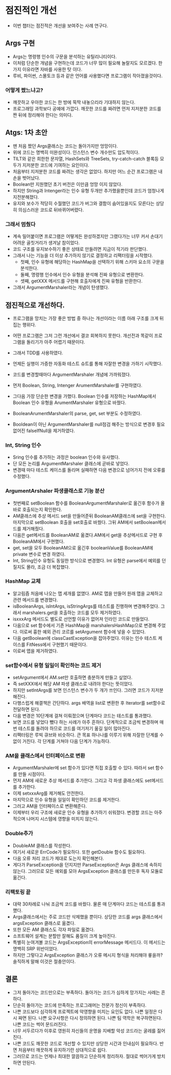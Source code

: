 # 점진적인 개선

- 이번 챕터는 점진적은 개선을 보여주는 사례 연구다.

## Args 구현
- Args는 명령행 인수의 구문을 분석하는 유틸리니티이다.
- 이처럼 단순한 개념을 구현하는데 코드가 너무 많이 필요해 놀랄지도 모르겠다. 한가지 이유라면 자바를 사용한 탓 이다.
- 루비, 파이썬, 스몰토크 등과 같은 언어를 사용했다면 프로그램이 작아졌을것이다.

### 어떻게 짰느냐고?
- 깨끗하고 우아한 코드는 한 방에 뚝딱 내놓으리라 기대하지 않는다.
- 프로그래밍 과학보다 공예에 가깝다. 깨끗한 코드를 짜려면 먼저 지저분한 코드를 짠 뒤에 정리해야 한다는 의미다.

## Atgs: 1차 초안
- 맨 처음 짰던 Args클래스는 코드는 돌아가지만 엉망이다.
- 위에 코드는 명백히 미완성이다. 인스턴스 변수 개수만도 압도적이다.
- TILT와 같은 희한한 문자열, HashSets와 TreeSets, try-catch-catch 블록등 모두가 지저분한 코드에 기여하는 요인이다.
- 처음부터 지저분한 코드를 짜려는 생각은 없었다. 하지만 어느 순간 프로그램은 내 손을 벗어났다.
- Boolean만 지원했던 초기 버전은 이만큼 엉망 이지 않았다.
- 하지만 String과 Intenger라는 인수 유형 두개만 추가했을뿐인데 코드가 엄청나게 지전분해졌다.
- 유지와 보수가 적당히 수월했던 코드가 버그와 결함이 숨어있을지도 모른다는 상당히 의심스러운 코드로 뒤바뀌어버렸다.

### 그래서 멈췄다
- 계속 밀어붙이면 프로그램은 어떻게든 완성하겠지만 그랬다가는 너무 커서 손대기 어려운 골칫거리가 생겨날 참이었다.
- 코드 구조를 유지보수하기 좋은 상태로 만들려면 지금이 적기라 판단했다.
- 그래서 나는 기능을 더 이상 추가하지 않기로 결정하고 리팩터링을 시작했다.
  - 첫째, 인수 유형에 해당하는 HashMap을 선택하기 위해 스키마 요소의 구문을 분석한다.
  - 둘째, 명령행 인수에서 인수 유형을 분석해 진짜 유형으로 변환한다.
  - 셋째, getXXX 메서드를 구현해 호출자에게 진짜 유형을 반환한다.
- 그래서 ArgumentMarshaler라는 개념이 탄생했다.

## 점진적으로 개선하다.
- 프로그램을 망치는 가장 좋은 방법 중 하나는 개선이라는 이름 아래 구조를 크게 뒤집는 행위다.
- 어떤 프로그램은 그저 그런 개선에서 결코 회복하지 못한다. 개선전과 똑같이 프로그램을 돌리기가 아주 어렵기 때문이다.
- 그래서 TDD를 사용하였다.
- 언제든 실행이 가증한 자동화 테스트 슈트를 통해 자잘한 변경을 가하기 시작했다.
- 코드를 변경할때마다 ArgumentMarshaler 개념에 가까워졌다.


- 먼저 Boolean, String, Intenger ArumentMarshaler를 구현하였다.
- 그다음 가장 단순한 변경을 가했다. Boolean 인수를 저장하는 HashMap에서 Boolean 인수 유형을 ArumentMarshaler 유형으로 바꿨다.
- BooleanArumentMarshaler의 parse, get, set 부분도 수정하였다.
- Booldean이 아닌 ArgumentMarshaler를 null점검 해주는 방식으로 변경후 필요없어진 falseIfNull을 제거하였다.

### Int, String 인수
- Sring 인수를 추가하는 과정은 boolean 인수와 유사했다.
- 단 모든 논리를 ArgumentMarshaler 클래스에 곧바로 넣었다.
- 변경때 마다 테스트 케이스를 돌리며 실패하면 다음 변경으로 넘어가지 전에 오류를 수정했다.

### ArgumentArshaler 파생클래스로 기능 분산
- 첫번째로 setBoolean 함수를 BooleanArgumentMarshaler로 옮긴후 함수가 올바로 호출되는지 확인한다.
- AM클래스에 추상 메서드 set을 만들어준뒤 BooleanAM클래스에 set을 구현한다. 마지막으로 setBoolean 호출을 set호출로 바꿨다. 그뒤 AM에서 setBoolean메서드를 제거해줬다.
- 다음은 get메서드를 BooleanAM로 옮겼다.AM에서 get을 추상메서드로 구현 후 BooleanAM에서 구현했다.
- get, set을 모두 BooleanAM으로 옮긴후 booleanValue를 BooleanAM에 private 변수로 변경 하였다.
- Int, String인수 유형도 동일한 방식으로 변경했다. Int 유형은 parse에서 예외를 던질지도 몰라, 조금 더 복잡했다.

### HashMap 교체
- 알고림즘 처음에 나오는 맵 세개를 없앴다. AM로 맵을 만들어 원래 맵을 교체하고 관련 메서드를 변경했다.
- isBooleanArgs, isIntArgs, isStringArgs를 테스트를 진행하며 변경해주었다. 그래서 marshalers.get을 호출하는 코드를 모두 제거하였다.
- isxxxArg 메서드도 별도로 선언할 이유가 없어져 인라인 코드로 만들었다.
- 다음으로 set 함수에서 기존 HashMap을 marshalersHashMap으로 변경해 주었다. 이로써 흉한 예외 관리 코르를 setArgument 함수에 넣을 수 있었다.
- 다음 getBoolean에 classCastException을 잡아주었다. 이유는 인수 테스트 케이스를 FitNess에서 구현했기 때문이다.
- 이로써 맵을 제거하였다.

### set함수에서 유형 일일이 확인하는 코드 제거
- setArgument에서 AM.set만 호출하면 충분하게 만들고 싶었다.
- 즉 setXXX에서 해당 AM 파생 클래스로 내려야 한다는 뜻이었다.
- 하지만 setIntArgs를 보면 인스턴스 변수가 두 개가 쓰인다. 그러면 코드가 지저분해진다.
- 다행스럽게 해결책은 간단하다. args 배역을 list로 변환한 후 Iterator를 set함수로 전달하면 된다.
- 다음 변경은 10단계에 걸쳐 이뤄졌으며 단계마다 코드는 테스트를 통과했다.
- 보면 코드를 넣었다 뺐다 하는 사례가 아주 흔하다. 단계적으로 조금씩 변경하며 매번 테스트를 돌려야 하므로 코드를 여기저기 옮길 일이 많아진다.
- 리팩터링은 루빅 큐브와 비슷하다. 큰 목표 하나나를 이루기 위해 자잘한 단계를 수없이 거친다. 각 단계를 거쳐야 다음 단계가 가능하다.

### AM을 클래스에서 인터페이스로 변환
- ArgumentMarshaler에 set 함수가 있다면 직접 호출할 수 있다. 따라서 set 함수를 만들 시점이다.
- 먼저 AM에 새로운 추상 메서드를 추가한다. 그리고 각 파생 클래스에도 set메서드를 추가한다.
- 이제 setxxxArg를 제거해도 안전한다.
- 마지막으로 인수 유형을 일일이 확인하던 코드를 제거한다. 
- 그러고 AM을 인터페이스로 변환해준다.
- 이제부터 우리 구조에 새로운 인수 유형을 추가하기 쉬워졌다. 변경할 코드는 아주 적으며 나머지 시스템에 영향을 미치지 않는다.

### Double추가
- DoubleAM 클래스를 작성한다.
- 여기서 새로운 ErrCode가 필요하다. 또한 getDouble 함수도 필요하다.
- 다음 오류 처리 코드가 제대로 도는지 확인해본다.
- 게다가 ParseException을 던지지만 ParseException은 Args 클래스에 속하지 않는다. 그러므로 모든 예외를 모아 ArgsException 클래스를 만든후 독자 모듈로 옮긴다.

### 리팩토링 끝
- 대략 30차례로 나눠 조금씩 코드를 바꿨다. 물론 매 단계마다 코드는 테스트를 통과헀다.
- Args클래스에서는 주로 코드만 삭제했을 뿐이다. 상당한 코드를 args 클래스에서 argsException 클래스로 옮겼다.
- 또한 모든 AM 클래스도 각자 파일로 옮겼다.
- 소프트웨어 설계는 분할만 잘해도 품질이 크게 높아진다.
- 특별히 눈여겨볼 코드는 ArgsException의 errorMessage 메서드다. 이 메서드는 명백히 SRP 위반이었다.
- 하지만 그렇다고 ArgsException 클래스가 오류 메시지 형식을 처리해야 롷을까? 솔직하게 말해 이것은 절충안이다.

## 결론
- 그저 돌아가는 코드만으로는 부족하다. 돌아가는 코드가 심하게 망가지는 사례는 흔하다.
- 단순히 돌아가는 코드에 만족하는 프로그래머는 전문가 정신이 부족하다.
- 나쁜 코드보다 심각하게 프로젝트에 악영향을 미치는 요인도 없다. 나쁜 일정은 다시 짜면 된다. 나쁜 요구사항은 다시 정의하면 된다. 나쁜 팀 역학은 복구하면된다. 나쁜 코드는 썩어 문드러진다.
- 너무 서두르다가 이후로 영원히 자신들의 운명을 지배할 악성 코드라는 굴레를 짊어진다.
- 나쁜 코드도 깨끗한 코드로 개선할 수 있지만 상당한 시간과 인내심이 필요하다. 반면 처음부터 깨끗하게 유지하기란 상대적으로 쉽다.
- 그러므로 코드는 언제나 최대한 깔끔하고 단순하게 정리하자. 절대로 썩어가게 방치하면 안된다.
- 
